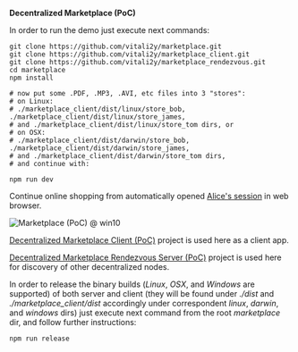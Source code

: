 **Decentralized Marketplace (PoC)**

In order to run the demo just execute next commands:

```
git clone https://github.com/vitali2y/marketplace.git
git clone https://github.com/vitali2y/marketplace_client.git
git clone https://github.com/vitali2y/marketplace_rendezvous.git
cd marketplace
npm install

# now put some .PDF, .MP3, .AVI, etc files into 3 "stores":
# on Linux:
# ./marketplace_client/dist/linux/store_bob, ./marketplace_client/dist/linux/store_james,
# and ./marketplace_client/dist/linux/store_tom dirs, or
# on OSX:
# ./marketplace_client/dist/darwin/store_bob, ./marketplace_client/dist/darwin/store_james,
# and ./marketplace_client/dist/darwin/store_tom dirs,
# and continue with:

npm run dev
```

Continue online shopping from automatically opened [Alice's session](http://127.0.0.1:3000/?QmdFdWtiC9HdNWvRH3Cih9hJhLvRZmsDutz549s25CtQ61) in web browser.

![Marketplace (PoC) @ win10](https://rawgit.com/vitali2y/marketplace/master/docs/marketplace_demo_win10.png)

[Decentralized Marketplace Client (PoC)](https://github.com/vitali2y/marketplace_client) project is used here as a client app.

[Decentralized Marketplace Rendezvous Server (PoC)](https://github.com/vitali2y/marketplace_rendezvous) project is used here for discovery of other decentralized nodes.

In order to release the binary builds (_Linux_, _OSX_, and _Windows_ are supported) of both server and client (they will be found under _./dist_ and _./marketplace_client/dist_ accordingly under correspondent _linux_, _darwin_, and _windows_ dirs) just execute next command from the root _marketplace_ dir, and follow further instructions:

`npm run release`
